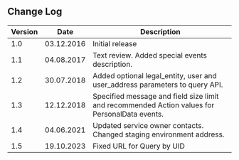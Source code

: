 ﻿## Change Log

| Version | Date       | Description |
| ---     | ---        | --- |
| 1.0     | 03.12.2016 | Initial release |
| 1.1     | 04.08.2017 | Text review. Added special events description. |
| 1.2     | 30.07.2018 | Added optional legal_entity, user and user_address parameters to query API. |
| 1.3     | 12.12.2018 | Specified message and field size limit and recommended Action values for PersonalData events. |
| 1.4     | 04.06.2021 | Updated service owner contacts. Changed staging environment address. |
| 1.5     | 19.10.2023 | Fixed URL for Query by UID |
